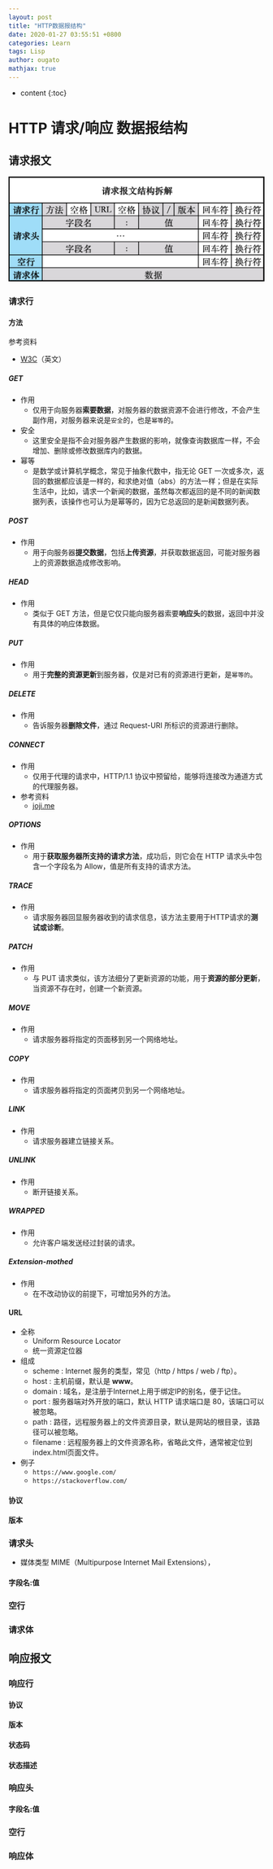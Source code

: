 ```yaml
---
layout: post
title: "HTTP数据报结构"
date: 2020-01-27 03:55:51 +0800
categories: Learn
tags: Lisp
author: ougato
mathjax: true
---
```


* content
{:toc}




# HTTP 请求/响应 数据报结构

## 请求报文

![请求报文结构](https://raw.githubusercontent.com/ougato/ougato.github.res/master/2020-02-02-HTTP/http-request-datagram.png)

### 请求行

#### 方法

参考资料
* [W3C](https://www.w3.org/Protocols/rfc2616/rfc2616-sec9.html)（英文）

##### GET
* 作用
    * 仅用于向服务器**索要数据**，对服务器的数据资源不会进行修改，不会产生副作用，对服务器来说是`安全`的，也是`幂等`的。
* 安全
    * 这里安全是指不会对服务器产生数据的影响，就像查询数据库一样，不会增加、删除或修改数据库内的数据。
* 幂等
    * 是数学或计算机学概念，常见于抽象代数中，指无论 GET 一次或多次，返回的数据都应该是一样的，和求绝对值（abs）的方法一样；但是在实际生活中，比如，请求一个新闻的数据，虽然每次都返回的是不同的新闻数据列表，该操作也可认为是幂等的，因为它总返回的是新闻数据列表。

##### POST
* 作用
    * 用于向服务器**提交数据**，包括**上传资源**，并获取数据返回，可能对服务器上的资源数据造成修改影响。

##### HEAD
* 作用
    * 类似于 GET 方法，但是它仅只能向服务器索要**响应头**的数据，返回中并没有具体的响应体数据。

##### PUT
* 作用
    * 用于**完整的资源更新**到服务器，仅是对已有的资源进行更新，是`幂等的`。

##### DELETE
* 作用
    * 告诉服务器**删除文件**，通过 Request-URI 所标识的资源进行删除。

##### CONNECT
* 作用
    * 仅用于代理的请求中，HTTP/1.1 协议中预留给，能够将连接改为通道方式的代理服务器。
* 参考资料
    * [joji.me](https://www.joji.me/zh-cn/blog/the-http-connect-tunnel)

##### OPTIONS
* 作用
    * 用于**获取服务器所支持的请求方法**，成功后，则它会在 HTTP 请求头中包含一个字段名为 Allow，值是所有支持的请求方法。

##### TRACE
* 作用
    * 请求服务器回显服务器收到的请求信息，该方法主要用于HTTP请求的**测试或诊断**。

##### PATCH
* 作用
    * 与 PUT 请求类似，该方法细分了更新资源的功能，用于**资源的部分更新**，当资源不存在时，创建一个新资源。

##### MOVE
* 作用
    * 请求服务器将指定的页面移到另一个网络地址。

##### COPY
* 作用
    * 请求服务器将指定的页面拷贝到另一个网络地址。

##### LINK
* 作用
    * 请求服务器建立链接关系。

##### UNLINK
* 作用
    * 断开链接关系。

##### WRAPPED
* 作用
    * 允许客户端发送经过封装的请求。

##### Extension-mothed	
* 作用
    * 在不改动协议的前提下，可增加另外的方法。


#### URL
* 全称
    * Uniform Resource Locator
    * 统一资源定位器
* 组成
    * scheme : Internet 服务的类型，常见（http / https / web / ftp）。
    * host : 主机前缀，默认是 **www**。
    * domain : 域名，是注册于Internet上用于绑定IP的别名，便于记住。
    * port : 服务器端对外开放的端口，默认 HTTP 请求端口是 80，该端口可以被忽略。
    * path : 路径，远程服务器上的文件资源目录，默认是网站的根目录，该路径可以被忽略。
    * filename : 远程服务器上的文件资源名称，省略此文件，通常被定位到index.html页面文件。
* 例子
    * `https://www.google.com/`
    * `https://stackoverflow.com/`

#### 协议

#### 版本

### 请求头
* 媒体类型 MIME（Multipurpose Internet Mail Extensions），

#### 字段名:值

### 空行

### 请求体

## 响应报文

### 响应行

#### 协议

#### 版本

#### 状态码

#### 状态描述

### 响应头

#### 字段名:值

### 空行

### 响应体

